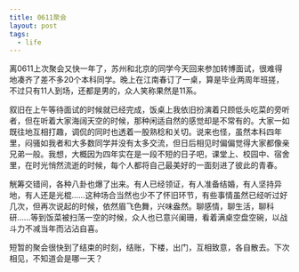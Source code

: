 ```yaml
---
title: 0611聚会
layout: post
tags:
  - life
---
```


离0611上次聚会又快一年了，苏州和北京的同学今天回来参加转博面试，很难得地凑齐了差不多20个本科同学。晚上在江南春订了一桌，算是毕业两周年班搓，不过只有11人到场，还都是男的，众人笑称果然是11系。

叙旧在上午等待面试的时候就已经完成，饭桌上我依旧扮演着只顾低头吃菜的旁听者，但在听着大家海阔天空的时候，那种闲适自然的感觉却是不常有的。大家一如既往地互相打趣，调侃的同时也透着一股熟稔和关切。说来也怪，虽然本科四年里，闷骚如我者和大多数同学并没有太多交流，但日后相见时偏偏觉得大家都像亲兄弟一般。我想，大概因为四年实在是一段不短的日子吧，课堂上、校园中、宿舍里，在时光悄然流逝的时候，每个人都将自己最美好的一面刻进了彼此的青春。

觥筹交错间，各种八卦也爆了出来。有人已经领证，有人准备结婚，有人坚持异地，有人还是光棍……这种场合当然也少不了怀旧环节，有些事情虽然已经听过好几次，但再次说起的时候，依然眉飞色舞，兴味盎然。聊感情，聊生活，聊科研……等到饭菜被扫荡一空的时候，众人也已意兴阑珊，看着满桌空盘空碗，以战斗力不减当年而沾沾自喜。

短暂的聚会很快到了结束的时刻，结账，下楼，出门，互相致意，各自散去。下次相见，不知道会是哪一天？
